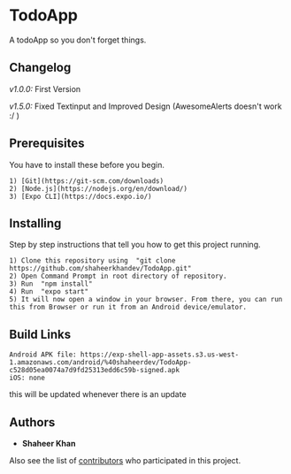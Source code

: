 # TodoApp

A todoApp so you don't forget things.

## Changelog

*v1.0.0:* First Version

*v1.5.0:* Fixed Textinput and Improved Design (AwesomeAlerts doesn't work :/ )
## Prerequisites

You have to install these before you begin.

```
1) [Git](https://git-scm.com/downloads)
2) [Node.js](https://nodejs.org/en/download/)
3) [Expo CLI](https://docs.expo.io/)
```

## Installing

Step by step instructions that tell you how to get this project running.

```
1) Clone this repository using  "git clone https://github.com/shaheerkhandev/TodoApp.git"
2) Open Command Prompt in root directory of repository.
3) Run  "npm install"
4) Run  "expo start"
5) It will now open a window in your browser. From there, you can run this from Browser or run it from an Android device/emulator.
```

## Build Links

```
Android APK file: https://exp-shell-app-assets.s3.us-west-1.amazonaws.com/android/%40shaheerdev/TodoApp-c528d05ea0074a7d9fd25313edd6c59b-signed.apk
iOS: none
```
this will be updated whenever there is an update

## Authors

* **Shaheer Khan**

Also see the list of [contributors](https://github.com/shaheerkhandev/TodoApp/graphs/contributors) who participated in this project.
